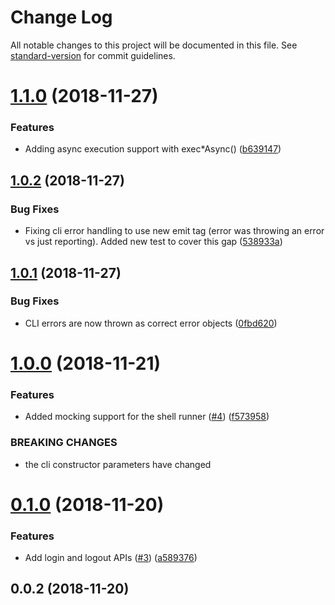 # Change Log

All notable changes to this project will be documented in this file. See [standard-version](https://github.com/conventional-changelog/standard-version) for commit guidelines.

<a name="1.1.0"></a>
# [1.1.0](https://github.com/HomecareHomebase/azcli-npm/compare/v1.0.2...v1.1.0) (2018-11-27)


### Features

* Adding async execution support with exec*Async() ([b639147](https://github.com/HomecareHomebase/azcli-npm/commit/b639147))



<a name="1.0.2"></a>
## [1.0.2](https://github.com/HomecareHomebase/azcli-npm/compare/v1.0.1...v1.0.2) (2018-11-27)


### Bug Fixes

* Fixing cli error handling to use new emit tag (error was throwing an error vs just reporting). Added new test to cover this gap ([538933a](https://github.com/HomecareHomebase/azcli-npm/commit/538933a))



<a name="1.0.1"></a>
## [1.0.1](https://github.com/HomecareHomebase/azcli-npm/compare/v1.0.0...v1.0.1) (2018-11-27)


### Bug Fixes

* CLI errors are now thrown as correct error objects ([0fbd620](https://github.com/HomecareHomebase/azcli-npm/commit/0fbd620))



<a name="1.0.0"></a>
# [1.0.0](https://github.com/HomecareHomebase/azcli-npm/compare/v0.1.0...v1.0.0) (2018-11-21)


### Features

* Added mocking support for the shell runner ([#4](https://github.com/HomecareHomebase/azcli-npm/issues/4)) ([f573958](https://github.com/HomecareHomebase/azcli-npm/commit/f573958))


### BREAKING CHANGES

* the cli constructor parameters have changed



<a name="0.1.0"></a>
# [0.1.0](https://github.com/HomecareHomebase/azcli-npm/compare/v0.0.2...v0.1.0) (2018-11-20)


### Features

* Add login and logout APIs ([#3](https://github.com/HomecareHomebase/azcli-npm/issues/3)) ([a589376](https://github.com/HomecareHomebase/azcli-npm/commit/a589376))



<a name="0.0.2"></a>
## 0.0.2 (2018-11-20)
